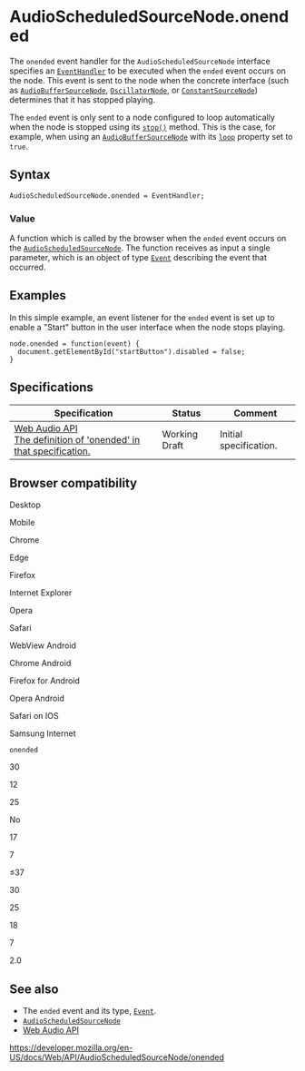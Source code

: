# AudioScheduledSourceNode.onended

The `onended` event handler for the `AudioScheduledSourceNode` interface specifies an [`EventHandler`](https://developer.mozilla.org/en-US/docs/Web/Events/Event_handlers) to be executed when the `ended` event occurs on the node. This event is sent to the node when the concrete interface (such as [`AudioBufferSourceNode`](../audiobuffersourcenode), [`OscillatorNode`](../oscillatornode), or [`ConstantSourceNode`](../constantsourcenode)) determines that it has stopped playing.

The `ended` event is only sent to a node configured to loop automatically when the node is stopped using its [`stop()`](stop) method. This is the case, for example, when using an [`AudioBufferSourceNode`](../audiobuffersourcenode) with its [`loop`](../audiobuffersourcenode/loop) property set to `true`.

## Syntax

    AudioScheduledSourceNode.onended = EventHandler;

### Value

A function which is called by the browser when the `ended` event occurs on the [`AudioScheduledSourceNode`](../audioscheduledsourcenode). The function receives as input a single parameter, which is an object of type [`Event`](../event) describing the event that occurred.

## Examples

In this simple example, an event listener for the `ended` event is set up to enable a "Start" button in the user interface when the node stops playing.

    node.onended = function(event) {
      document.getElementById("startButton").disabled = false;
    }

## Specifications

<table><thead><tr class="header"><th>Specification</th><th>Status</th><th>Comment</th></tr></thead><tbody><tr class="odd"><td><a href="https://webaudio.github.io/web-audio-api/#dom-audioscheduledsourcenode-onended">Web Audio API<br />
<span class="small">The definition of 'onended' in that specification.</span></a></td><td><span class="spec-wd">Working Draft</span></td><td>Initial specification.</td></tr></tbody></table>

## Browser compatibility

Desktop

Mobile

Chrome

Edge

Firefox

Internet Explorer

Opera

Safari

WebView Android

Chrome Android

Firefox for Android

Opera Android

Safari on IOS

Samsung Internet

`onended`

30

12

25

No

17

7

≤37

30

25

18

7

2.0

## See also

- The `ended` event and its type, [`Event`](../event).
- [`AudioScheduledSourceNode`](../audioscheduledsourcenode)
- [Web Audio API](../web_audio_api)

<a href="https://developer.mozilla.org/en-US/docs/Web/API/AudioScheduledSourceNode/onended" class="_attribution-link">https://developer.mozilla.org/en-US/docs/Web/API/AudioScheduledSourceNode/onended</a>
